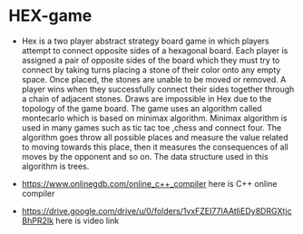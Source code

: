 # HEX-game 
- Hex is a two player abstract strategy board game in which players attempt to connect opposite sides of a hexagonal board.
Each player is assigned a pair of opposite sides of the board which they must try to connect by taking turns placing a stone 
of their color onto any empty space. Once placed, the stones are unable to be moved or removed. A player wins when they 
successfully connect their sides together through a chain of adjacent stones. Draws are impossible in Hex due to the topology 
of the game board.
The game uses an algorithm called montecarlo which is based on minimax algorithm. Minimax algorithm is used in many games 
such as tic tac toe ,chess and connect four.
The algorithm goes throw all possible places and measure the value related to moving towards this place, then it measures 
the consequences of all moves by the opponent and so on. The data structure used in this algorithm is trees.

- https://www.onlinegdb.com/online_c++_compiler here is C++ online compiler
- https://drive.google.com/drive/u/0/folders/1vxFZEI77IAAtIiEDy8DRGXtjcBhPR2Ik here is video link 
